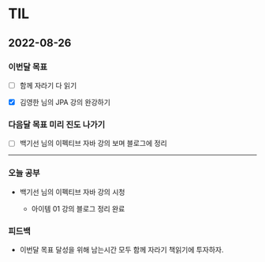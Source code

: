 # TIL

## 2022-08-26

### 이번달 목표

- [ ] 함께 자라기 다 읽기

- [x] 김영한 님의 JPA 강의 완강하기

### 다음달 목표 미리 진도 나가기

- [ ] 백기선 님의 이펙티브 자바 강의 보며 블로그에 정리

---

### 오늘 공부

- 백기선 님의 이펙티브 자바 강의 시청

  - 아이템 01 강의 블로그 정리 완료

### 피드백

- 이번달 목표 달성을 위해 남는시간 모두 함께 자라기 책읽기에 투자하자.

